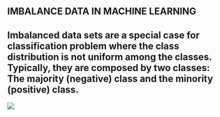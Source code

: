 ## IMBALANCE DATA IN MACHINE LEARNING 

## Imbalanced data sets are a special case for classification problem where the class distribution is not uniform among the classes. Typically, they are composed by two classes: The majority (negative) class and the minority (positive) class.


<a href="https://drive.google.com/file/d/1tg-8n_m-s5jUraFSwpd-6w9lR4oAKjk_/view?usp=sharing" rel="nofollow">

  <img src="https://encrypted-tbn0.gstatic.com/images?q=tbn:ANd9GcS_yV4HP9z5EDIkmFePm7kBcUSFyvSCeTKKUg&usqp=CAU">
  
</a>
